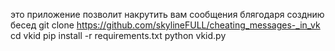 это приложение позволит накрутить вам сообщения блягодаря созднию бесед 
git clone https://github.com/skylineFULL/cheating_messages-_in_vk
cd vkid
pip install -r requirements.txt
python vkid.py
